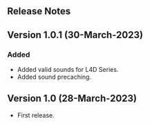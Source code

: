 ## Release Notes

## Version 1.0.1 (30-March-2023)

### Added
 - Added valid sounds for L4D Series.
 - Added sound precaching.
  

## Version 1.0 (28-March-2023)

 - First release.